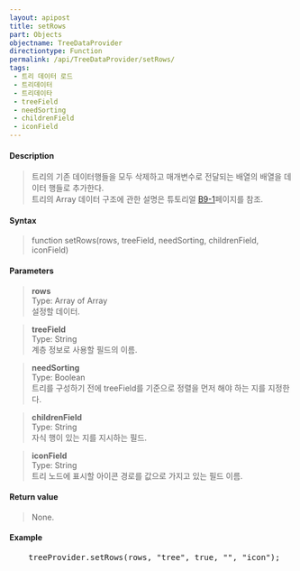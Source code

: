 ```yaml
---
layout: apipost
title: setRows
part: Objects
objectname: TreeDataProvider
directiontype: Function
permalink: /api/TreeDataProvider/setRows/
tags:
 - 트리 데이터 로드
 - 트리데이터
 - 트리데이타
 - treeField
 - needSorting
 - childrenField
 - iconField
---
```



#### Description

> 트리의 기존 데이터행들을 모두 삭제하고 매개변수로 전달되는 배열의 배열을 데이터 행들로 추가한다.   
> 트리의 Array 데이터 구조에 관한 설명은 튜토리얼 [B9-1](/tutorial/b9-1/)페이지를 참조.  

#### Syntax

> function setRows(rows, treeField, needSorting, childrenField, iconField)   

#### Parameters

> **rows**   
> Type: Array of Array   
> 설정할 데이터.   

> **treeField**   
> Type: String   
> 계층 정보로 사용할 필드의 이름.   

> **needSorting**   
> Type: Boolean   
> 트리를 구성하기 전에 treeField를 기준으로 정렬을 먼저 해야 하는 지를 지정한다.   

> **childrenField**   
> Type: String   
> 자식 행이 있는 지를 지시하는 필드.   

> **iconField**   
> Type: String   
> 트리 노드에 표시할 아이콘 경로를 값으로 가지고 있는 필드 이름.   

#### Return value

> None.   

#### Example

<pre class="prettyprint">
    treeProvider.setRows(rows, "tree", true, "", "icon");
</pre>

